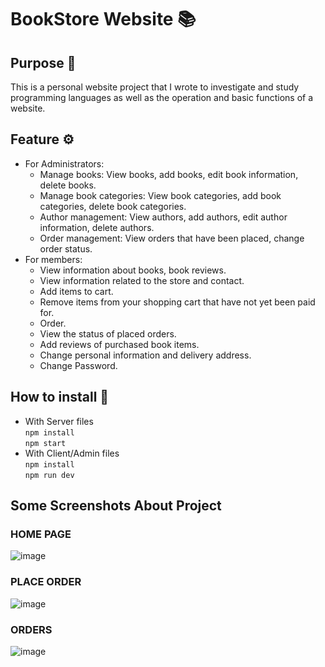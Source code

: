 # BookStore Website 📚
## Purpose 🎯
This is a personal website project that I wrote to investigate and study programming languages as well as the operation and basic functions of a website.
## Feature ⚙
- For Administrators:
  - Manage books: View books, add books, edit book information, delete books.
  - Manage book categories: View book categories, add book categories, delete book categories.
  - Author management: View authors, add authors, edit author information, delete authors.
  - Order management: View orders that have been placed, change order status.
- For members:  
  - View information about books, book reviews.
  - View information related to the store and contact.
  - Add items to cart.
  - Remove items from your shopping cart that have not yet been paid for.
  - Order.
  - View the status of placed orders.
  - Add reviews of purchased book items.
  - Change personal information and delivery address.
  - Change Password.
## How to install 🔧
- With Server files  
``npm install``  
``npm start``
- With Client/Admin files  
``npm install``  
``npm run dev``
## Some Screenshots About Project
### **HOME PAGE**
![image](https://github.com/nartrung/CT27110_B2014626_BookStore/assets/88574004/890f054c-45f8-491b-bc75-7197182e0708)  
### **PLACE ORDER**
![image](https://github.com/nartrung/CT27110_B2014626_BookStore/assets/88574004/60ac8255-5fda-4e05-9a7e-c39e12cfce4e)  
### **ORDERS**
![image](https://github.com/nartrung/CT27110_B2014626_BookStore/assets/88574004/eb954e11-b9e6-43f9-a958-0b65ef8caa1c)




 



